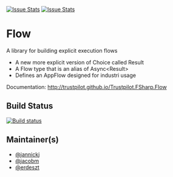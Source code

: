 [![Issue Stats](http://issuestats.com/github/Trustpilot/Trustpilot.FSharp.Flow/badge/issue)](http://issuestats.com/github/Trustpilot/Trustpilot.FSharp.Flow)
[![Issue Stats](http://issuestats.com/github/Trustpilot/badge/badge/pr)](http://issuestats.com/github/Trustpilot/Trustpilot.FSharp.Flow)

# Flow
A library for building explicit execution flows

* A new more explicit version of Choice called Result
* A Flow type that is an alias of Async\<Result\>
* Defines an AppFlow designed for industri usage

Documentation: http://trustpilot.github.io/Trustpilot.FSharp.Flow

## Build Status

[![Build status](https://ci.appveyor.com/api/projects/status/kd050y8wtur5qlsc?svg=true)](https://ci.appveyor.com/project/TrustpilotAppVeyor/trustpilot-fsharp-flow)

## Maintainer(s)

- [@jannickj](https://github.com/jannickj)
- [@jacobm](https://github.com/jacobm)
- [@erdeszt](https://github.com/erdeszt)
